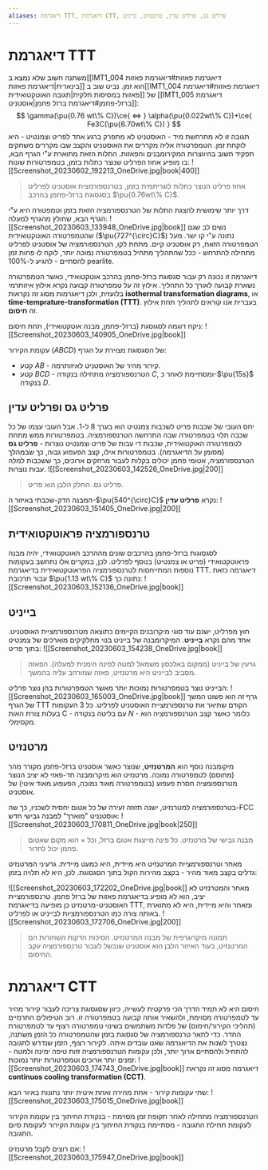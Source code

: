 ```yaml
---
aliases: דיאגרמת TTT, דיאגרמת CTT, פרליט גס, פרליט עדין, מרטנזיט, בייניט
---
```

# דיאגרמת TTT

משתנה חשוב שלא נמצא ב[[IMT1_004 דיאגרמת פאזות#דיאגרמת פאזות בינארית|דיאגרמת פאזות]] הוא זמן. נביט שוב ב[[IMT1_004 דיאגרמת פאזות#דיאגרמת פאזות במסיסות חלקית|תגובה האוטקטואידית]] של [[IMT1_005 דיאגרמת ברזל-פחמן#דיאגרמת ברזל פחמן|אוסטניט]]:
$$
\gamma(\pu{0.76 wt\% C})\ce{ <=> } \alpha(\pu{0.022wt\% C})+\ce{ Fe3C(\pu{6.70wt\% C}) }
$$
תגובה זו לא מתרחשת מיד - האוסטניט לא מתפרק ברגע אחד לפריט וצמנטיט - היא לוקחת זמן. הטמפרטורה אליה מקררים את האוסטניט והקצב שבו מקררים משחקים תפקיד חשוב בהיווצרות המקירומבנים והפאזות. התלות הזאת מתוארת ע"י הגרף הבא, בו מופיע אחוז הפרליט שנוצר כתלות בזמן, בטמפרטורות שונות:
![[Screenshot_20230602_192213_OneDrive.jpg|book|400]]
> אחוז פרליט הנוצר כתלות לוגריתמית בזמן, בטרנספורמצית אוסטניט לפרליט בסגסוגת ברזל-פחמן בהרכב $\pu{0.76wt\% C}$.

דרך יותר שימושית להצגת התלות של הטרנספורמציה הזאת בזמן וטמפטורה היא ע"י הגרף הבא, שחולץ מהגרף למעלה:
![[Screenshot_20230603_133948_OneDrive.jpg|book]]
נשים לב שגם שהטמפרטורה האוטקטואידית ($\pu{727^{\circ}C}$) נתונה ע"י קו ישר. מעל הטמפרטורה הזאת, רק אוסטניט קיים. מתחת לקו, הטרנספורמציה של אוסטניט לפרליט מתחילה להתרחש - ככל שהתהליך מתחיל בטמפרטורה נמוכה יותר, לוקח לו פחות זמן להסתיים - להגיע ל-$100\% \text{ pearlite}$.

דיאגרמה זו נכונה רק עבור סגסוגת ברזל-פחמן בהרכב אוטקטואידי, כאשר הטמפרטורה נשארת קבועה לאורך כל התהליך. אילוץ זה על טמפרטורה קבועה נקרא אילוץ איזותרמי בלועזית, ולכן דיאגרמות מסוג זה נקראות **isothermal transformation diagrams**, או **time-temprature-transformation (TTT)**. בעברית אנו קוראים לתהליך תחת אילוץ זה **חיסום**.

ניקח דוגמה לסגוסגת (ברזל-פחמן, מבנה אוטקטואידי), תחת חיסום:
![[Screenshot_20230603_140905_OneDrive.jpg|book]]

עקומת הקירור ($ABCD$) של הסגסוגת מצוירת על הגרף:
- קטע $AB$ - קירור מהיר של האוסטניט לאיזותרמה.
- קטע $BCD$ - הטרנספורמציה מתחילה בנקודה $C$, ומסתיימת לאחר כ-$\pu{15s}$ בנקודה $D$.

## פרליט גס ופרליט עדין


יחס העובי של שכבות פריט לשכבות צמנטיט הוא בערך $8$ ל-$1$. אבל העובי עצמו של כל שכבה תלוי בטמפרטורה שבה התרחשה הטרנספורמציה. בטמפרטורות ממש מתחת לטמפרטורה האוקטואידית, שכבות די עבות של פריט וצמנטיט נוצרות - **פרליט גס** (מסומן על הדיאגרמה). בטמפרטורות אילו, קצב הפעפוע גבוה, כך שבמהלך הטרנספורמציה, אטומי פחמן יכולים בקלות לעבור מרחקים ארוכים, כך ששכבות למלה עבות נוצרות.
![[Screenshot_20230603_142526_OneDrive.jpg|200]]
> פרליט גס. החלק הלבן הוא פריט.

המבנה הדק-שכבתי באיזור ה-$\pu{540^{\circ}C}$ נקרא **פרליט עדין**:
![[Screenshot_20230603_151405_OneDrive.jpg|200]]

## טרנספורמציה פראוטקטואידית
לסגסוגות ברזל-פחמן בהרכבים שונים מההרכב האוטקטואידי, יהיה מבנה פראוטקטואידי (פריט או צמנטיט) בנוסף לפרליט. לכן, במקרים אלו נתחשב בעקומות נוספות המתייחסות לטרנספורמציה הפראוטקטואידית בדיאגרמת TTT. דיאגרמה כזאת עבור תרכובת $\pu{1.13 wt\% C}$ נתונה כך:
![[Screenshot_20230603_152136_OneDrive.jpg|book]]

## בייניט
חוץ מפרליט, ישנם עוד סוגי מיקרובנים הקיימים כתוצאה מטרנספורמציית האוסטניט. אחד מהם נקרא **בייניט**. המיקרומבנה של בייניט בנוי מחלקיקים מוארכים של צמנטיט בתוך פריט:
![[Screenshot_20230603_154238_OneDrive.jpg|book]]
> גרעין של בייניט (ממקום באלכסון משמאל למטה לפינה הימנית למעלה). הפאזה מסביב לבייניט היא מרטנזיט, פאזה שמורחב עליה בהמשך.

הבייניט נוצר בטמפרטורות נמוכות יותר מאשר הטמפרטורות בהן נוצר פרליט:
![[Screenshot_20230603_165003_OneDrive.jpg|book]]
גרף זה הוא פשוט המשך של הגרף TTT הקודם שתיאר את טרנספורמציית האוסטניט לפרליט.
כל 3 העקומות בעלות צורת האות C - עם בליטה בנקודה $N$ - כלומר כאשר קצב הטרנספורמציה הוא מקסימלי.

## מרטנזיט
מיקומבנה נוסף הוא **המרטנזיט**, שנוצר כאשר אוסטניט ברזל-פחמן מקורר מהר (מחוסם) לטמפרטורה נמוכה. מרטנזיט הוא מיקרומבנה חד-פאזי לא יציב הנוצר מטרנספומציה חסרת פעפוע (בטמפרטורה מאוד נמוכה, הפעפוע מאוד איטי) של אוסטניט.

בטרנספורמציה למטרנזיט, ישנה תזוזה זעירה של כל אטום יחסית לשכניו, כך שה-FCC אוסטנניט "מוארך" למבנה גבישי חדש:
![[Screenshot_20230603_170811_OneDrive.jpg|book|250]]
> מבנה גבישי של מרטנזיט. כל פינה מייצגת אטום ברזל, וכל $\times$ הוא מקום שאטום פחמן יכול לחדור.

מאחר וטרנספורמציית המרטנזיט היא מיידית, היא כמעט מיידית. גרעיני המרטנזיט גדלים בקצב מאוד מהיר - בקצב מהירות הקול בתוך הסגסוגת. לכן, היא לא תלויה בזמן:

![[Screenshot_20230603_172202_OneDrive.jpg|book]]
מאחר והמטרנזיט לא יציב, הוא לא מופיע בדיאגרמת פאזות של ברזל פחמן. טרנספורמציית האוסטניט-מרטנזיט כן מופיעה בדיאגרמת TTT, ומאחר והיא מיידית, היא לא מתוארת באותה צורה כמו הטרנספורמציות לבייניט או לפרליט.
![[Screenshot_20230603_172706_OneDrive.jpg|200]]
> תמונה מיקרוגרפית של מבנה המרטנזיט. הסיכות הדקות השחורות הם המרטנזיט, בעוד האיזור הלבן הוא אוסטניט שנכשל לעבור טרנספורמציה עקב החיסום.
# דיאגרמת CTT
חיסום היא לא תמיד הדרך הכי פרקטית לעשייה, כיוון שסגסוגת צריכה לעבור קירור מהיר עד לטמפרטורה מסוימת, ולהשאיר אותה קבועה בטמפרטורה זו. רוב הטיפולים התרמיים (תהליכי הקירור/חימום) של פלדות משתמשים בשינוי טמפרטורה רצוף עד לטמפרטורת החדר. כדי לתאר טרנספורמציה של סגסוגת בזמן שהטמפרטורה כל הזמן משתנה, נצטרך לשנות את הדיאגרמה שאנו עובדים איתה.
לקירור רצוף, הזמן שנדרש לתגובה להתחיל ולהסתיים ארוך יותר, ולכן עקומות הטרנספורמציה זזות טיפה ימינה ולמטה - זמנים יותר ארוכים וטמפרטורות יותר נמוכות:
![[Screenshot_20230603_174743_OneDrive.jpg|book]]
דיאגרמה מסוג זה נקראת **continuos cooling transformation (CCT)**.

שתי עקומות קירור - אחת מהירה ואחת איטית יותר נתונות באיור הבא:
![[Screenshot_20230603_175015_OneDrive.jpg|book]]

הטרנספורמציה מתחילה לאחר תקופת זמן מסוימת - בנקודת החיתוך בין עקומת הקירור לעקומת תחילת התגובה - מסתיימת בנקודת החיתוך בין עקומת הקירור לעקומת סיום התגובה.

אם רוצים לקבל מרטנזיט:
![[Screenshot_20230603_175947_OneDrive.jpg|book]]

